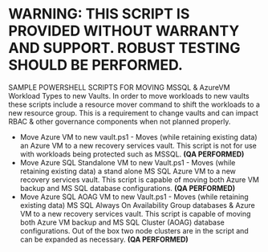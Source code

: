 # WARNING: THIS SCRIPT IS PROVIDED WITHOUT WARRANTY AND SUPPORT. ROBUST TESTING SHOULD BE PERFORMED.

SAMPLE POWERSHELL SCRIPTS FOR MOVING MSSQL & AzureVM Workload Types to new Vaults. In order to move workloads to new vaults these scripts include a resource mover command to shift the workloads to a new resource group. This is a requirement to change vaults and can impact RBAC & other governance components when not planned properly.

* Move Azure VM to new vault.ps1 - Moves (while retaining existing data) an Azure VM to a new recovery services vault. This script is not for use with workloads being protected such as MSSQL. **(QA PERFORMED)**
* Move Azure SQL Standalone VM to new Vault.ps1 - Moves (while retaining existing data) a stand alone MS SQL Azure VM to a new recovery services vault. This script is capable of moving both Azure VM backup and MS SQL database configurations. **(QA PERFORMED)**
* Move Azure SQL AOAG VM to new Vault.ps1 - Moves (while retaining existing data) MS SQL Always On Availability Group databases & Azure VM to a new recovery services vault. This script is capable of moving both Azure VM backup and MS SQL Cluster (AOAG) database configurations. Out of the box two node clusters are in the script and can be expanded as necessary. **(QA PERFORMED)**
